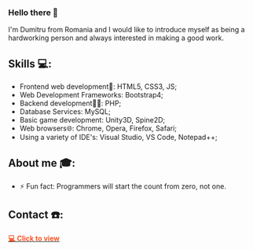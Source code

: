 ### Hello there 👋
I'm Dumitru from Romania and I would like to introduce myself as being a hardworking person and always interested in making a good work.

## Skills 💻:
- Frontend web development🌈: HTML5, CSS3, JS;
- Web Development Frameworks: Bootstrap4;
- Backend development🧑‍🔧: PHP;
- Database Services: MySQL;
- Basic game development: Unity3D, Spine2D;
- Web browsers🌐: Chrome, Opera, Firefox, Safari;
- Using a variety of IDE's: Visual Studio, VS Code, Notepad++;

## About me 🎓:
- ⚡ Fun fact: Programmers will start the count from zero, not one.

## Contact ☎️:
<a href="https://dumitru1991.github.io/MyResume_PersonalPortofolio/#home" target="_blank" alt="website logo" width="40px"/>
<span style="text-decoration: none; color: #F85325; font-weight: bold;">💻 Click to view</span></a>
